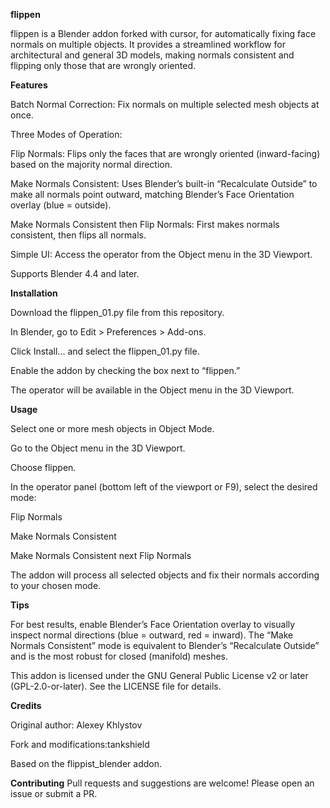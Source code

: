 **flippen**

flippen is a Blender addon forked with cursor, for automatically fixing face normals on multiple objects. It provides a streamlined workflow for architectural and general 3D models, making normals consistent and flipping only those that are wrongly oriented.

**Features**

Batch Normal Correction: Fix normals on multiple selected mesh objects at once.

Three Modes of Operation:

Flip Normals: Flips only the faces that are wrongly oriented (inward-facing) based on the majority normal direction.

Make Normals Consistent: Uses Blender’s built-in “Recalculate Outside” to make all normals point outward, matching Blender’s Face Orientation overlay (blue = outside).

Make Normals Consistent then Flip Normals: First makes normals consistent, then flips all normals.

Simple UI: Access the operator from the Object menu in the 3D Viewport.

Supports Blender 4.4 and later.

**Installation**

Download the flippen_01.py file from this repository.

In Blender, go to Edit > Preferences > Add-ons.

Click Install... and select the flippen_01.py file.

Enable the addon by checking the box next to “flippen.”

The operator will be available in the Object menu in the 3D Viewport.

**Usage**

Select one or more mesh objects in Object Mode.

Go to the Object menu in the 3D Viewport.

Choose flippen.

In the operator panel (bottom left of the viewport or F9), select the desired mode:

Flip Normals

Make Normals Consistent

Make Normals Consistent next Flip Normals

The addon will process all selected objects and fix their normals according to your chosen mode.

**Tips**

For best results, enable Blender’s Face Orientation overlay to visually inspect normal directions (blue = outward, red = inward).
The “Make Normals Consistent” mode is equivalent to Blender’s “Recalculate Outside” and is the most robust for closed (manifold) meshes.


This addon is licensed under the GNU General Public License v2 or later (GPL-2.0-or-later).
See the LICENSE file for details.

**Credits**

Original author: Alexey Khlystov

Fork and modifications:tankshield

Based on the flippist_blender addon.

**Contributing**
Pull requests and suggestions are welcome! Please open an issue or submit a PR.
